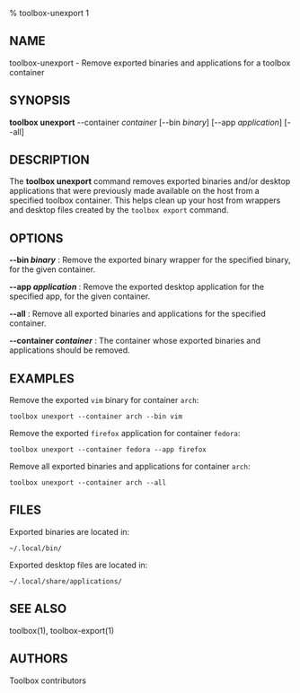 % toolbox-unexport 1

## NAME
toolbox-unexport - Remove exported binaries and applications for a toolbox container

## SYNOPSIS
**toolbox unexport** --container _container_ [--bin _binary_] [--app _application_] [--all]

## DESCRIPTION
The **toolbox unexport** command removes exported binaries and/or desktop applications that were previously made available on the host from a specified toolbox container. This helps clean up your host from wrappers and desktop files created by the `toolbox export` command.

## OPTIONS

**--bin _binary_**
:   Remove the exported binary wrapper for the specified binary, for the given container.

**--app _application_**
:   Remove the exported desktop application for the specified app, for the given container.

**--all**
:   Remove all exported binaries and applications for the specified container.

**--container _container_**
:   The container whose exported binaries and applications should be removed.

## EXAMPLES

Remove the exported `vim` binary for container `arch`:
```
toolbox unexport --container arch --bin vim
```

Remove the exported `firefox` application for container `fedora`:
```
toolbox unexport --container fedora --app firefox
```

Remove all exported binaries and applications for container `arch`:
```
toolbox unexport --container arch --all
```

## FILES

Exported binaries are located in:
```
~/.local/bin/
```

Exported desktop files are located in:
```
~/.local/share/applications/
```

## SEE ALSO
toolbox(1), toolbox-export(1)

## AUTHORS
Toolbox contributors
